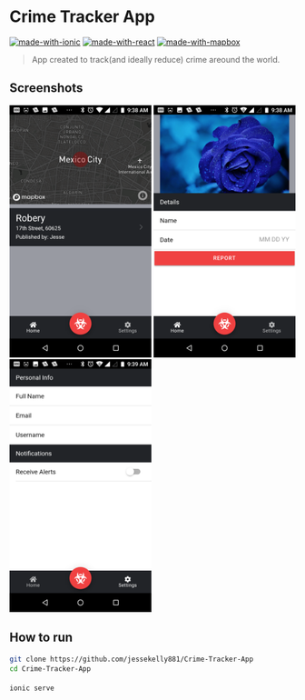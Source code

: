 # Crime Tracker App
[![made-with-ionic](https://img.shields.io/badge/Made%20with-Ionic-1f425f.svg)](https://ionicframework.com) [![made-with-react](https://img.shields.io/badge/Made%20with-React-8b0000.svg)](https://reactjs.org) [![made-with-mapbox](https://img.shields.io/badge/Made%20with-Mapbox-ffa500.svg)](https://mapbox.com)
> App created to track(and ideally reduce) crime areound the world.

## Screenshots
<img src="./pics/home.png" alt="Home Screen" width="250"> <img src="./pics/report.png" alt="Report Screen" width="250"> <img src="./pics/settings.png" alt="Setting Screen" width="250">

## How to run

```bash
git clone https://github.com/jessekelly881/Crime-Tracker-App
cd Crime-Tracker-App

ionic serve
```
